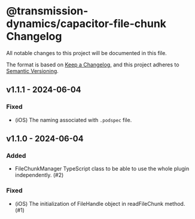 # @transmission-dynamics/capacitor-file-chunk Changelog

All notable changes to this project will be documented in this file.

The format is based on [Keep a Changelog](https://keepachangelog.com/en/1.1.0/),
and this project adheres to [Semantic Versioning](https://semver.org/spec/v2.0.0.html).

## v1.1.1 - 2024-06-04

### Fixed

- (iOS) The naming associated with `.podspec` file.

## v1.1.0 - 2024-06-04

### Added

- FileChunkManager TypeScript class to be able to use the whole plugin independently. (#2)

### Fixed

- (iOS) The initialization of FileHandle object in readFileChunk method. (#1)
